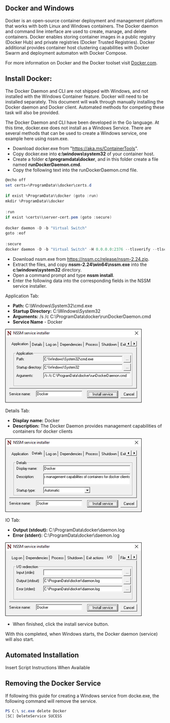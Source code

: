 ## Docker and Windows

Docker is an open-source container deployment and management platform that works with both Linux and Windows containers. The Docker daemon and command line interface are used to create, manage, and delete containers. Docker enables storing container images in a public registry (Docker Hub) and private registries (Docker Trusted Registries). Docker additional provides container host clustering capabilities with Docker Swarm and deployment automaton with Docker Compose.

For more information on Docker and the Docker toolset visit [Docker.com](https://www.docker.com/).

## Install Docker:

The Docker Daemon and CLI are not shipped with Windows, and not installed with the Windows Container feature. Docker will need to be installed separately. This document will walk through manually installing the Docker daemon and Docker client. Automated methods for competing these task will also be provided. 

The Docker Daemon and CLI have been developed in the Go language. At this time, docker.exe does not install as a Windows Service. There are several methods that can be used to create a Windows service, one example here using nssm.exe. 

- Download docker.exe from "https://aka.ms/ContainerTools".
- Copy docker.exe into **c:\windows\system32** of your container host.
- Create a folder **c:\programdata\docker**, and in this folder create a file named **runDockerDaemon.cmd**.
- Copy the following text into the runDockerDaemon.cmd file.

```powershell
@echo off
set certs=%ProgramData%\docker\certs.d

if exist %ProgramData%\docker (goto :run)
mkdir %ProgramData%\docker

:run
if exist %certs%\server-cert.pem (goto :secure)

docker daemon -D -b "Virtual Switch"
goto :eof

:secure
docker daemon -D -b "Virtual Switch" -H 0.0.0.0:2376 --tlsverify --tlscacert=%certs%\ca.pem --tlscert=%certs%\server-cert.pem --tlskey=%certs%\server-key.pem
```
- Download nssm.exe from https://nssm.cc/release/nssm-2.24.zip.
- Extract the files, and copy **nssm-2.24\win64\nssm.exe** into the **c:\windows\system32** directory.
- Open a command prompt and type **nssm install**.
- Enter the following data into the corresponding fields in the NSSM service installer.

Application Tab:

- **Path:** C:\Windows\System32\cmd.exe
- **Startup Directory:** C:\Windows\System32
- **Arguments:** /s /c C:\ProgramData\docker\runDockerDaemon.cmd
- **Service Name** - Docker


![](media/nssm1.png)

Details Tab:

- **Display name:** Docker
- **Description:** The Docker Daemon provides management capabilities of containers for docker clients


![](media/nssm2.png)

IO Tab:

- **Output (stdout):** C:\ProgramData\docker\daemon.log
- **Error (stderr):** C:\ProgramData\docker\daemon.log


![](media/nssm3.png)

- When finished, click the install service button.

With this completed, when Windows starts, the Docker daemon (service) will also start.

## Automated Installation

Insert Script Instructions When Available

## Removing the Docker Service

If following this guide for creating a Windows service from docke.exe, the following command will remove the service.

```powershell
PS C:\ sc.exe delete Docker
[SC] DeleteService SUCESS
```